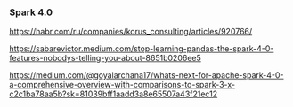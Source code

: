### Spark 4.0
https://habr.com/ru/companies/korus_consulting/articles/920766/

https://sabarevictor.medium.com/stop-learning-pandas-the-spark-4-0-features-nobodys-telling-you-about-8651b0206ee5

https://medium.com/@goyalarchana17/whats-next-for-apache-spark-4-0-a-comprehensive-overview-with-comparisons-to-spark-3-x-c2c1ba78aa5b?sk=81039bff1aadd3a8e65507a43f21ec12

